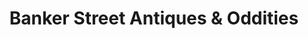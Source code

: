 ---
title: "Banker Street Antiques & Oddities"
url: /effingham/banker-street-antiques-and-oddities/
shop: antiques
---
